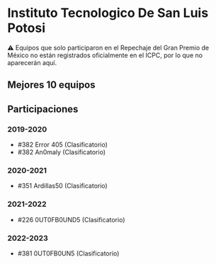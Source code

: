 # Instituto Tecnologico De San Luis Potosi

:warning: Equipos que solo participaron en el Repechaje del Gran Premio de México no están registrados oficialmente en el ICPC, por lo que no aparecerán aquí.

## Mejores 10 equipos


## Participaciones

### 2019-2020

- #382 Error 405 (Clasificatorio)
- #382 An0maly (Clasificatorio)

### 2020-2021

- #351 Ardillas50 (Clasificatorio)

### 2021-2022

- #226 0UT0FB0UND5 (Clasificatorio)

### 2022-2023

- #381 0UT0FB0UN5 (Clasificatorio)




